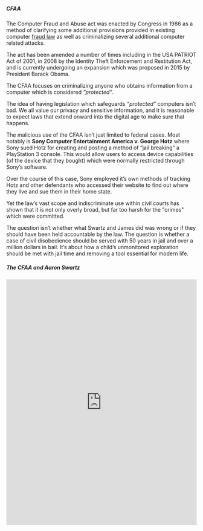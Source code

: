 ##### CFAA

The Computer Fraud and Abuse act was enacted by Congress in 1986 as a method of
clarifying some additional provisions provided in existing computer [fraud
law](https://www.law.cornell.edu/uscode/text/18/1030) as well as criminalizing
several additional computer related attacks.

The act has been amended a number of times including in the USA PATRIOT Act of
2001, in 2008 by the Identity Theft Enforcement and Restitution Act, and is
currently undergoing an expansion which was proposed in 2015 by President Barack
Obama.

The CFAA focuses on criminalizing anyone who obtains information from a computer
which is considered _”protected”_.

The idea of having legislation which safeguards _“protected”_ computers isn’t
bad. We all value our privacy and sensitive information, and it is reasonable to
expect laws that extend onward into the digital age to make sure that happens.

The malicious use of the CFAA isn’t just limited to federal cases. Most notably
is **Sony Computer Entertainment America v. George Hotz** where Sony sued Hotz
for creating and posting a method of “jail breaking” a PlayStation 3 console.
This would allow users to access device capabilities (of the device that they
bought) which were normally restricted through Sony’s software.

Over the course of this case, Sony employed it’s own methods of tracking Hotz
and other defendants who accessed their website to find out where they live and
sue them in their home state.

Yet the law’s vast scope and indiscriminate use within civil courts has shown
that it is not only overly broad, but far too harsh for the "crimes" which were
committed.

The question isn’t whether what Swartz and James did was wrong or if they should
have been held accountable by the law. The question is whether a case of
civil disobedience should be served with 50 years in jail and over a million
dollars in bail. It’s about how a child’s unmonitored exploration should be met
with jail time and removing a tool essential for modern life.

##### The CFAA and Aaron Swartz

<iframe
src='http://cdn.knightlab.com/libs/timeline/latest/embed/index.html?source=0AoAHS44Q2yundFFtQlNEVHp1TGpuQmNSUHd5cVNJd0E&font=Bevan-PotanoSans&maptype=toner&lang=en&height=650'
width='100%' height='650' frameborder='0'></iframe>
